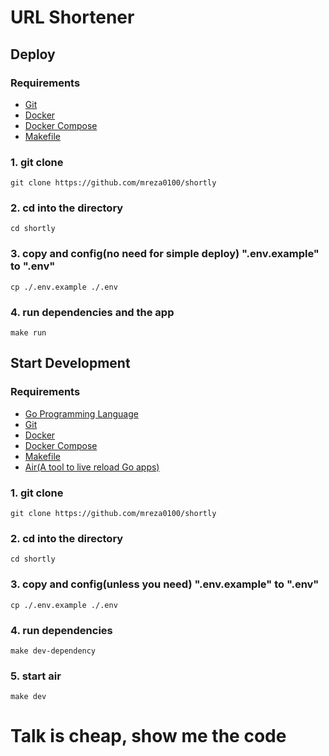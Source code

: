 # URL Shortener

## Deploy
### Requirements
- [Git](https://git-scm.com/book/en/v2/Getting-Started-Installing-Git)
- [Docker](https://docs.docker.com/get-docker/)
- [Docker Compose](https://docs.docker.com/compose/install/)
- [Makefile](https://stackoverflow.com/questions/3915067/what-are-makefiles-make-install)

### 1. git clone
```
git clone https://github.com/mreza0100/shortly
```
### 2. cd into the directory
```
cd shortly
```
### 3. copy and config(no need for simple deploy) ".env.example" to ".env"
```
cp ./.env.example ./.env
```
### 4. run dependencies and the app
```
make run
```
## Start Development
### Requirements

- [Go Programming Language](https://go.dev/doc/install)
- [Git](https://git-scm.com/book/en/v2/Getting-Started-Installing-Git)
- [Docker](https://docs.docker.com/get-docker/)
- [Docker Compose](https://docs.docker.com/compose/install/)
- [Makefile](https://stackoverflow.com/questions/3915067/what-are-makefiles-make-install)
- [Air(A tool to live reload Go apps)](https://github.com/cosmtrek/air)


### 1. git clone
```
git clone https://github.com/mreza0100/shortly
```
### 2. cd into the directory
```
cd shortly
```
### 3. copy and config(unless you need) ".env.example" to ".env"
```
cp ./.env.example ./.env
```
### 4. run dependencies
```
make dev-dependency
```
### 5. start air
```
make dev
```
# Talk is cheap, show me the code


